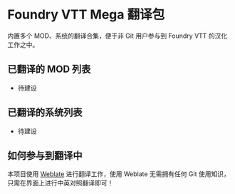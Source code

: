 # Foundry VTT Mega 翻译包
内置多个 MOD、系统的翻译合集，便于非 Git 用户参与到 Foundry VTT 的汉化工作之中。

## 已翻译的 MOD 列表
- 待建设

## 已翻译的系统列表
- 待建设

## 如何参与到翻译中
本项目使用 [Weblate](https://hosted.weblate.org/) 进行翻译工作，使用 Weblate 无需拥有任何 Git 使用知识，只需在界面上进行中英对照翻译即可！
